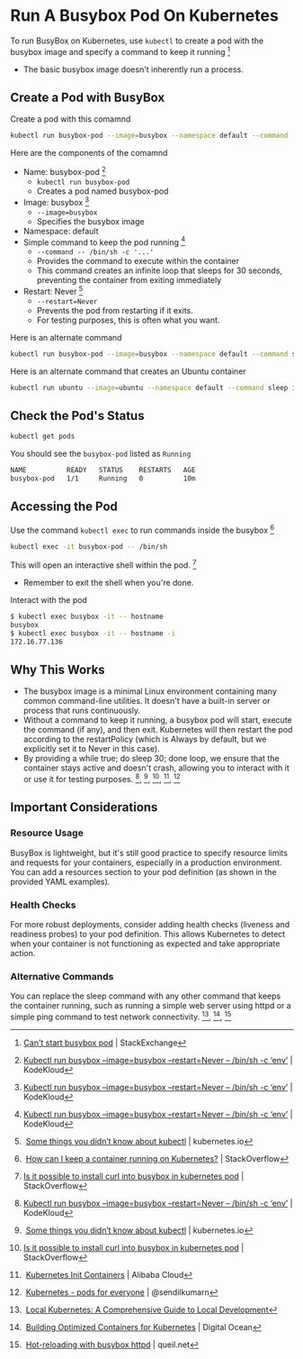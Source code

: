 # Run A Busybox Pod On Kubernetes
To run BusyBox on Kubernetes, use ```kubectl``` to create a pod with the busybox image and specify a command to keep it running [^cant-start-busybox-pod]
- The basic busybox image doesn't inherently run a process.

## Create a Pod with BusyBox
Create a pod with this comamnd
```bash
kubectl run busybox-pod --image=busybox --namespace default --command -- /bin/sh -c 'while true; do sleep 30; done' --restart=Never
```

Here are the components of the comamnd
- Name: busybox-pod [^run-busybox-image-busybox-restart-never]
  - ```kubectl run busybox-pod```
  - Creates a pod named busybox-pod
- Image: busybox [^run-busybox-image-busybox-restart-never]
  - ```--image=busybox```
  - Specifies the busybox image
- Namespace: default
- Simple command to keep the pod running [^run-busybox-image-busybox-restart-never]
  - ```--command -- /bin/sh -c '...'``` 
  - Provides the command to execute within the container
  - This command creates an infinite loop that sleeps for 30 seconds, preventing the container from exiting immediately  
- Restart: Never [^some-things-you-didnt-know-about-kubectl]
  - ```--restart=Never``` 
  - Prevents the pod from restarting if it exits.
  - For testing purposes, this is often what you want.

Here is an alternate command
```bash
kubectl run busybox-pod --image=busybox --namespace default --command sleep infinity --restart=Never
```

Here is an alternate command that creates an Ubuntu container

```bash
kubectl run ubuntu --image=ubuntu --namespace default --command sleep infinity --restart=Never
```

## Check the Pod's Status
```bash
kubectl get pods
```

You should see the ```busybox-pod``` listed as ```Running```
```bash
NAME          READY   STATUS    RESTARTS   AGE
busybox-pod   1/1     Running   0          10m
```

## Accessing the Pod
Use the command ```kubectl exec``` to run commands inside the busybox [^how-can-i-keep-a-container-running-on-kubernetes]
```bash
kubectl exec -it busybox-pod -- /bin/sh
```

This will open an interactive shell within the pod. [^is-it-possible-to-install-curl-into-busybox-in-kubernetes]
- Remember to exit the shell when you're done. 

Interact with the pod
```bash
$ kubectl exec busybox -it -- hostname
busybox
$ kubectl exec busybox -it -- hostname -i
172.16.77.136
```


## Why This Works
- The busybox image is a minimal Linux environment containing many common command-line utilities. It doesn't have a built-in server or process that runs continuously. 
- Without a command to keep it running, a busybox pod will start, execute the command (if any), and then exit. Kubernetes will then restart the pod according to the restartPolicy (which is Always by default, but we explicitly set it to Never in this case). 
- By providing a while true; do sleep 30; done loop, we ensure that the container stays active and doesn't crash, allowing you to interact with it or use it for testing purposes. [^run-busybox-image-busybox-restart-never], [^some-things-you-didnt-know-about-kubectl], [^is-it-possible-to-install-curl-into-busybox-in-kubernetes], [^kubernetes-init-containers], [^kubernetes-pods]

## Important Considerations

### Resource Usage
BusyBox is lightweight, but it's still good practice to specify resource limits and requests for your containers, especially in a production environment. You can add a resources section to your pod definition (as shown in the provided YAML examples). 

### Health Checks
For more robust deployments, consider adding health checks (liveness and readiness probes) to your pod definition. This allows Kubernetes to detect when your container is not functioning as expected and take appropriate action. 

### Alternative Commands
You can replace the sleep command with any other command that keeps the container running, such as running a simple web server using httpd or a simple ping command to test network connectivity. [^local-kubernetes-guide], [^building-optimized-containers-for-kubernetes], [^hot-reloading-with-busybox-httpd]

[^cant-start-busybox-pod]: [Can't start busybox pod](https://serverfault.com/questions/1098192/cant-start-busybox-pod) | StackExchange
[^run-busybox-image-busybox-restart-never]: [Kubectl run busybox –image=busybox –restart=Never – /bin/sh -c ‘env’](https://kodekloud.com/community/t/kubectl-run-busybox-image-busybox-restart-never-bin-sh-c-env/21499) | KodeKloud
[^some-things-you-didnt-know-about-kubectl]: [Some things you didn’t know about kubectl](https://kubernetes.io/blog/2015/10/some-things-you-didnt-know-about-kubectl_28/) | kubernetes.io
[^how-can-i-keep-a-container-running-on-kubernetes]: [How can I keep a container running on Kubernetes?](https://stackoverflow.com/questions/31870222/how-can-i-keep-a-container-running-on-kubernetes) | StackOverflow
[^is-it-possible-to-install-curl-into-busybox-in-kubernetes]: [Is it possible to install curl into busybox in kubernetes pod](https://stackoverflow.com/questions/62847331/is-it-possible-to-install-curl-into-busybox-in-kubernetes-pod) | StackOverflow
[^kubernetes-init-containers]: [Kubernetes Init Containers](https://www.alibabacloud.com/blog/kubernetes-init-containers_594725) | Alibaba Cloud
[^kubernetes-pods]: [Kubernetes - pods for everyone](https://sendilkumarn.com/blog/kubernetes-pods) | @sendilkumarn
[^local-kubernetes-guide]: [Local Kubernetes: A Comprehensive Guide to Local Development](https://www.plural.sh/blog/local-kubernetes-guide/)
[^building-optimized-containers-for-kubernetes]: [Building Optimized Containers for Kubernetes](https://www.digitalocean.com/community/tutorials/building-optimized-containers-for-kubernetes) | Digital Ocean
[^hot-reloading-with-busybox-httpd]: [Hot-reloading with busybox httpd](https://queil.net/2023/01/hot-reloading-with-busybox-httpd/) | queil.net

